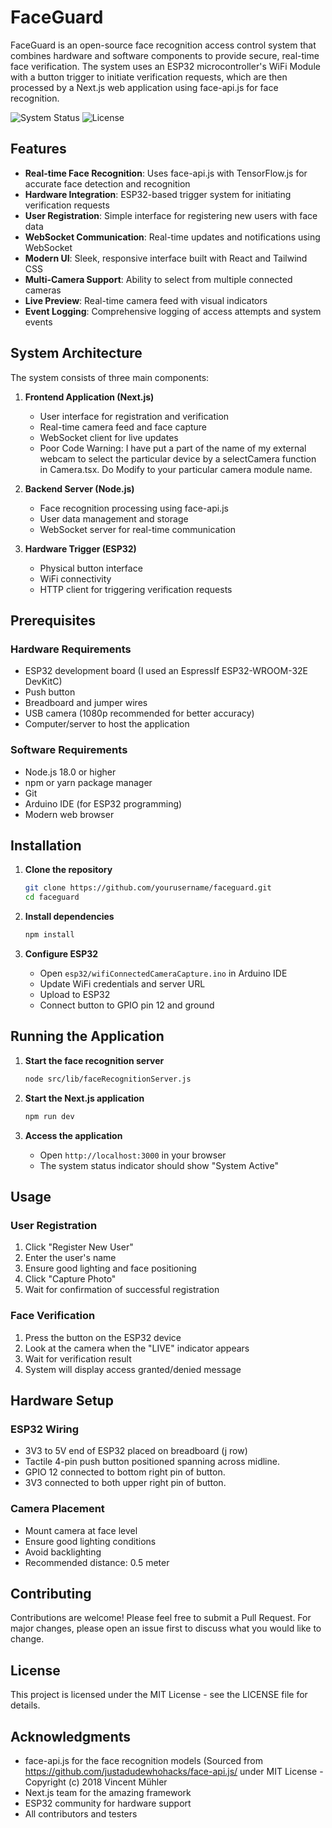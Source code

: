 # FaceGuard

FaceGuard is an open-source face recognition access control system that combines hardware and software components to provide secure, real-time face verification. The system uses an ESP32 microcontroller's WiFi Module with a button trigger to initiate verification requests, which are then processed by a Next.js web application using face-api.js for face recognition.

![System Status](https://img.shields.io/badge/status-active-success.svg)
![License](https://img.shields.io/badge/license-MIT-blue.svg)

## Features

- **Real-time Face Recognition**: Uses face-api.js with TensorFlow.js for accurate face detection and recognition
- **Hardware Integration**: ESP32-based trigger system for initiating verification requests
- **User Registration**: Simple interface for registering new users with face data
- **WebSocket Communication**: Real-time updates and notifications using WebSocket
- **Modern UI**: Sleek, responsive interface built with React and Tailwind CSS
- **Multi-Camera Support**: Ability to select from multiple connected cameras
- **Live Preview**: Real-time camera feed with visual indicators
- **Event Logging**: Comprehensive logging of access attempts and system events

## System Architecture

The system consists of three main components:

1. **Frontend Application (Next.js)**
   - User interface for registration and verification
   - Real-time camera feed and face capture
   - WebSocket client for live updates
   - Poor Code Warning: I have put a part of the name of my external webcam to select the particular device by a selectCamera function in Camera.tsx. Do Modify to your particular camera module name.

2. **Backend Server (Node.js)**
   - Face recognition processing using face-api.js
   - User data management and storage
   - WebSocket server for real-time communication

3. **Hardware Trigger (ESP32)**
   - Physical button interface
   - WiFi connectivity
   - HTTP client for triggering verification requests

## Prerequisites

### Hardware Requirements
- ESP32 development board (I used an EspressIf ESP32-WROOM-32E DevKitC)
- Push button
- Breadboard and jumper wires
- USB camera (1080p recommended for better accuracy)
- Computer/server to host the application

### Software Requirements
- Node.js 18.0 or higher
- npm or yarn package manager
- Git
- Arduino IDE (for ESP32 programming)
- Modern web browser

## Installation

1. **Clone the repository**
   ```bash
   git clone https://github.com/yourusername/faceguard.git
   cd faceguard
   ```

2. **Install dependencies**
   ```bash
   npm install
   ```

3. **Configure ESP32**
   - Open `esp32/wifiConnectedCameraCapture.ino` in Arduino IDE
   - Update WiFi credentials and server URL
   - Upload to ESP32
   - Connect button to GPIO pin 12 and ground

## Running the Application

1. **Start the face recognition server**
   ```bash
   node src/lib/faceRecognitionServer.js
   ```

2. **Start the Next.js application**
   ```bash
   npm run dev
   ```

3. **Access the application**
   - Open `http://localhost:3000` in your browser
   - The system status indicator should show "System Active"

## Usage

### User Registration
1. Click "Register New User"
2. Enter the user's name
3. Ensure good lighting and face positioning
4. Click "Capture Photo"
5. Wait for confirmation of successful registration

### Face Verification
1. Press the button on the ESP32 device
2. Look at the camera when the "LIVE" indicator appears
3. Wait for verification result
4. System will display access granted/denied message

## Hardware Setup

### ESP32 Wiring
- 3V3 to 5V end of ESP32 placed on breadboard (j row)
- Tactile 4-pin push button positioned spanning across midline.
- GPIO 12 connected to bottom right pin of button.
- 3V3 connected to both upper right pin of button.

### Camera Placement
- Mount camera at face level
- Ensure good lighting conditions
- Avoid backlighting
- Recommended distance: 0.5 meter

## Contributing

Contributions are welcome! Please feel free to submit a Pull Request. For major changes, please open an issue first to discuss what you would like to change.

## License

This project is licensed under the MIT License - see the LICENSE file for details.

## Acknowledgments

- face-api.js for the face recognition models (Sourced from https://github.com/justadudewhohacks/face-api.js/ under MIT License - Copyright (c) 2018 Vincent Mühler
- Next.js team for the amazing framework
- ESP32 community for hardware support
- All contributors and testers
